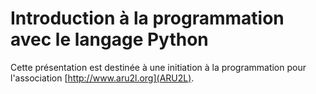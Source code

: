 # Introduction à la programmation avec le langage Python

Cette présentation est destinée à une initiation à la programmation pour l'association [http://www.aru2l.org](ARU2L).
